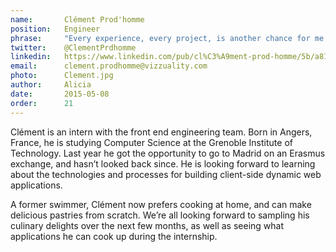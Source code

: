 ```yaml
---
name:       Clément Prod'homme 
position:   Engineer
phrase:     "Every experience, every project, is another chance for me to learn something new"
twitter:    @ClementPrdhomme
linkedin:   https://www.linkedin.com/pub/cl%C3%A9ment-prod-homme/5b/a81/158
email:      clement.prodhomme@vizzuality.com
photo:      Clement.jpg
author:     Alicia
date:       2015-05-08
order: 		21
---
```


Clément is an intern with the front end engineering team. Born in Angers, France, he is studying Computer Science at the Grenoble Institute of Technology. Last year he got the opportunity to go to Madrid on an Erasmus exchange, and hasn’t looked back since. He is looking forward to learning about the technologies and processes for building client-side dynamic web applications. 

A former swimmer, Clément now prefers cooking at home, and can make delicious pastries from scratch. We’re all looking forward to sampling his culinary delights over the next few months, as well as seeing what applications he can cook up during the internship. 
